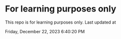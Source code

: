 # For learning purposes only
This repo is for learning purposes only.
Last updated at

Friday, December 22, 2023 6:40:20 PM

